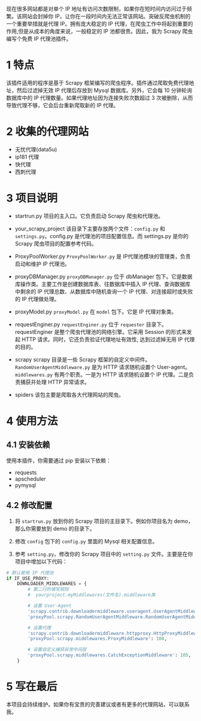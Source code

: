 现在很多网站都是对单个 IP 地址有访问次数限制，如果你在短时间内访问过于频繁。该网站会封掉你 IP，让你在一段时间内无法正常该网站。突破反爬虫机制的一个重要举措就是代理 IP。拥有庞大稳定的 IP 代理，在爬虫工作中将起到重要的作用,但是从成本的角度来说，一般稳定的 IP 池都很贵。因此，我为 Scrapy 爬虫编写个免费 IP 代理池插件。

# 1 特点
该插件适用的程序是基于 Scrapy 框架编写的爬虫程序。插件通过爬取免费代理地址，然后过滤掉无效 IP 代理后存放到 Mysql 数据库。另外，它会每 10 分钟轮询数据库中的 IP 代理数量。如果代理地址因为连接失败次数超过 3 次被删除，从而导致代理不够，它会后台重新爬取新的 IP 代理。

# 2 收集的代理网站
- 无忧代理(data5u)
- ip181 代理
- 快代理
- 西刺代理

# 3 项目说明
- startrun.py
项目的主入口。它负责启动 Scrapy 爬虫和代理池。

- your_scrapy_project
该目录下主要存放两个文件：`config.py` 和 `settings.py`。config.py 是代理池的项目配置信息。而 settings.py 是你的 Scrapy 爬虫项目的配置参考代码。

- ProxyPoolWorker.py
`ProxyPoolWorker.py` 是 IP代理池模块的管理类，负责启动和维护 IP 代理池。

- proxyDBManager.py
`proxyDBManager.py` 位于 dbManager 包下。它是数据库操作类。主要工作是创建数据库表、往数据库中插入 IP 代理、查询数据库中剩余的 IP 代理总数、从数据库中随机查询一个 IP 代理、对连接超时或失败的 IP 代理做处理。

- proxyModel.py
`proxyModel.py` 在 `model` 包下。它是 IP 代理对象类。

- requestEnginer.py
`requestEnginer.py` 位于 `requester` 目录下。requestEnginer 是整个爬虫代理池的网络引擎。它采用 Session 的形式来发起 HTTP 请求。同时，它还负责验证代理地址有效性,  达到过滤掉无用 IP 代理的目的。

- scrapy
scrapy 目录是一些 Scrapy 框架的自定义中间件。`RandomUserAgentMiddleware.py` 是为 HTTP 请求随机设置个 User-agent。`middlewares.py` 有两个职责。一是为 HTTP 请求随机设置个 IP 代理。二是负责捕获并处理 HTTP 异常请求。

- spiders
该包主要是爬取各大代理网站的爬虫。

# 4 使用方法
## 4.1 安装依赖
使用本插件，你需要通过 pip 安装以下依赖：
- requests
- apscheduler
- pymysql

## 4.2 修改配置
1) 将 `startrun.py` 放到你的 Scrapy 项目的主目录下。例如你项目名为 demo，那么你需要放到 demo 的目录下。

2) 修改 `config` 包下的 `config.py` 里面的 Mysql 相关配置信息。

3) 参考 `setting.py`，修改你的 Scrapy 项目中的 `setting.py` 文件。主要是在你项目中增加以下代码：
```python
# 默认使用 IP 代理池
if IF_USE_PROXY:
    DOWNLOADER_MIDDLEWARES = {
        # 第二行的填写规则
        #  yourproject.myMiddlewares(文件名).middleware类

        # 设置 User-Agent
        'scrapy.contrib.downloadermiddleware.useragent.UserAgentMiddleware': None,
        'proxyPool.scrapy.RandomUserAgentMiddleware.RandomUserAgentMiddleware': 400,

        # 设置代理
        'scrapy.contrib.downloadermiddleware.httpproxy.HttpProxyMiddleware': None,
        'proxyPool.scrapy.middlewares.ProxyMiddleware': 100,

        # 设置自定义捕获异常中间层
        'proxyPool.scrapy.middlewares.CatchExceptionMiddleware': 105,
    }
```

# 5 写在最后
本项目会持续维护。如果你有宝贵的完善建议或者有更多的代理网站，可以联系我。